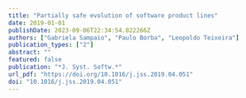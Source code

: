 ```yaml
---
title: "Partially safe evolution of software product lines"
date: 2019-01-01
publishDate: 2023-09-06T22:34:54.022266Z
authors: ["Gabriela Sampaio", "Paulo Borba", "Leopoldo Teixeira"]
publication_types: ["2"]
abstract: ""
featured: false
publication: "*J. Syst. Softw.*"
url_pdf: "https://doi.org/10.1016/j.jss.2019.04.051"
doi: "10.1016/j.jss.2019.04.051"
---
```


